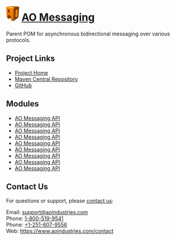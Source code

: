 # [<img src="ao-logo.png" alt="AO Logo" width="35" height="40">](https://www.aoindustries.com/) [AO Messaging](https://www.aoindustries.com/ao-messaging/)
Parent POM for asynchronous bidirectional messaging over various protocols.

## Project Links
* [Project Home](https://www.aoindustries.com/ao-messaging/)
* [Maven Central Repository](http://search.maven.org/#search|gav|1|g:%22com.aoindustries%22%20AND%20a:%22ao-messaging%22)
* [GitHub](https://github.com/aoindustries/ao-messaging)

## Modules
* [AO Messaging API](https://www.aoindustries.com/ao-messaging/api/)
* [AO Messaging API](https://www.aoindustries.com/ao-messaging/base/)
* [AO Messaging API](https://www.aoindustries.com/ao-messaging/http/)
* [AO Messaging API](https://www.aoindustries.com/ao-messaging/http/client/)
* [AO Messaging API](https://www.aoindustries.com/ao-messaging/http/client-js/)
* [AO Messaging API](https://www.aoindustries.com/ao-messaging/http/servlet/)
* [AO Messaging API](https://www.aoindustries.com/ao-messaging/tcp/)
* [AO Messaging API](https://www.aoindustries.com/ao-messaging/tcp/client/)
* [AO Messaging API](https://www.aoindustries.com/ao-messaging/tcp/servlet/)

## Contact Us
For questions or support, please [contact us](https://www.aoindustries.com/contact):

Email: [support@aoindustries.com](mailto:support@aoindustries.com)  
Phone: [1-800-519-9541](tel:1-800-519-9541)  
Phone: [+1-251-607-9556](tel:+1-251-607-9556)  
Web: https://www.aoindustries.com/contact
